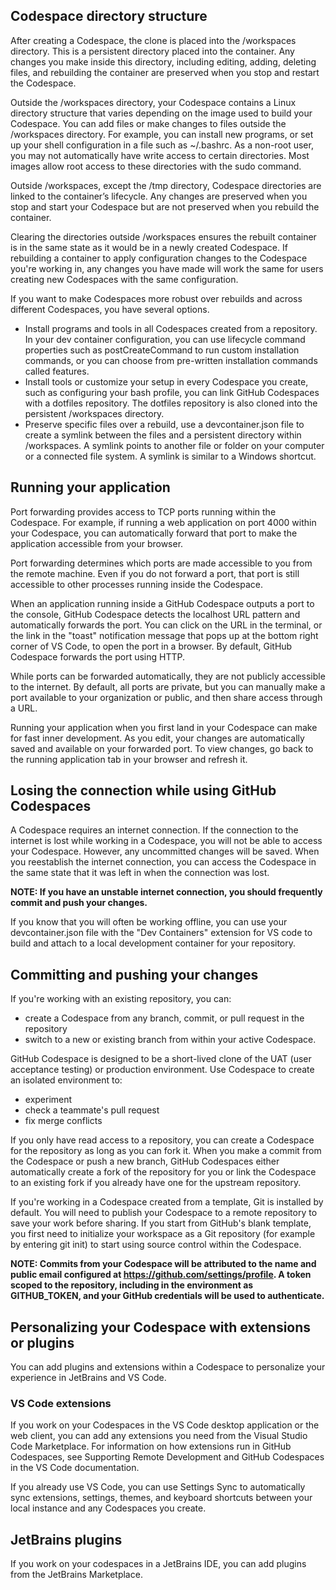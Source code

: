 ## Codespace directory structure
After creating a Codespace, the clone is placed into the /workspaces directory. This is a persistent directory placed into the container. Any changes you make inside this directory, including editing, adding, deleting files, and rebuilding the container are preserved when you stop and restart the Codespace.

Outside the /workspaces directory, your Codespace contains a Linux directory structure that varies depending on the image used to build your Codespace. You can add files or make changes to files outside the /workspaces directory. For example, you can install new programs, or set up your shell configuration in a file such as ~/.bashrc. As a non-root user, you may not automatically have write access to certain directories. Most images allow root access to these directories with the sudo command.

Outside /workspaces, except the /tmp directory, Codespace directories are linked to the container’s lifecycle. Any changes are preserved when you stop and start your Codespace but are not preserved when you rebuild the container. 

Clearing the directories outside /workspaces ensures the rebuilt container is in the same state as it would be in a newly created Codespace. If rebuilding a container to apply configuration changes to the Codespace you're working in, any changes you have made will work the same for users creating new Codespaces with the same configuration.

If you want to make Codespaces more robust over rebuilds and across different Codespaces, you have several options.

- Install programs and tools in all Codespaces created from a repository. In your dev container configuration, you can use lifecycle command properties such as postCreateCommand to run custom installation commands, or you can choose from pre-written installation commands called features.
- Install tools or customize your setup in every Codespace you create, such as configuring your bash profile, you can link GitHub Codespaces with a dotfiles repository. The dotfiles repository is also cloned into the persistent /workspaces directory.
- Preserve specific files over a rebuild, use a devcontainer.json file to create a symlink between the files and a persistent directory within /workspaces. A symlink points to another file or folder on your computer or a connected file system. A symlink is similar to a Windows shortcut.

## Running your application
Port forwarding provides access to TCP ports running within the Codespace. For example, if running a web application on port 4000 within your Codespace, you can automatically forward that port to make the application accessible from your browser.

Port forwarding determines which ports are made accessible to you from the remote machine. Even if you do not forward a port, that port is still accessible to other processes running inside the Codespace.

When an application running inside a GitHub Codespace outputs a port to the console, GitHub Codespace detects the localhost URL pattern and automatically forwards the port. You can click on the URL in the terminal, or the link in the "toast" notification message that pops up at the bottom right corner of VS Code, to open the port in a browser. By default, GitHub Codespace forwards the port using HTTP. 

While ports can be forwarded automatically, they are not publicly accessible to the internet. By default, all ports are private, but you can manually make a port available to your organization or public, and then share access through a URL.

Running your application when you first land in your Codespace can make for fast inner development. As you edit, your changes are automatically saved and available on your forwarded port. To view changes, go back to the running application tab in your browser and refresh it.

## Losing the connection while using GitHub Codespaces
A Codespace requires an internet connection. If the connection to the internet is lost while working in a Codespace, you will not be able to access your Codespace. However, any uncommitted changes will be saved. When you reestablish the internet connection, you can access the Codespace in the same state that it was left in when the connection was lost.

**NOTE: If you have an unstable internet connection, you should frequently commit and push your changes.**

If you know that you will often be working offline, you can use your devcontainer.json file with the "Dev Containers" extension for VS code to build and attach to a local development container for your repository.

## Committing and pushing your changes
If you're working with an existing repository, you can:
- create a Codespace from any branch, commit, or pull request in the repository
- switch to a new or existing branch from within your active Codespace.

GitHub Codespace is designed to be a short-lived clone of the UAT (user acceptance testing) or production environment. Use Codespace to create an isolated environment to:
- experiment
- check a teammate's pull request
- fix merge conflicts

If you only have read access to a repository, you can create a Codespace for the repository as long as you can fork it. When you make a commit from the Codespace or push a new branch, GitHub Codespaces either automatically create a fork of the repository for you or link the Codespace to an existing fork if you already have one for the upstream repository.

If you're working in a Codespace created from a template, Git is installed by default. You will need to publish your Codespace to a remote repository to save your work before sharing. If you start from GitHub's blank template, you first need to initialize your workspace as a Git repository (for example by entering git init) to start using source control within the Codespace.

**NOTE: Commits from your Codespace will be attributed to the name and public email configured at https://github.com/settings/profile. A token scoped to the repository, including in the environment as GITHUB_TOKEN, and your GitHub credentials will be used to authenticate.**

## Personalizing your Codespace with extensions or plugins
You can add plugins and extensions within a Codespace to personalize your experience in JetBrains and VS Code.
### VS Code extensions
If you work on your Codespaces in the VS Code desktop application or the web client, you can add any extensions you need from the Visual Studio Code Marketplace. For information on how extensions run in GitHub Codespaces, see Supporting Remote Development and GitHub Codespaces in the VS Code documentation.

If you already use VS Code, you can use Settings Sync to automatically sync extensions, settings, themes, and keyboard shortcuts between your local instance and any Codespaces you create.
## JetBrains plugins
If you work on your codespaces in a JetBrains IDE, you can add plugins from the JetBrains Marketplace.
